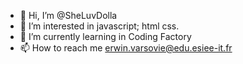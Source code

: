 - 👋 Hi, I’m @SheLuvDolla
- 👀 I’m interested in javascript; html css.
- 🌱 I’m currently learning in Coding Factory
- 📫 How to reach me erwin.varsovie@edu.esiee-it.fr

<!---
SheLuvDolla/SheLuvDolla is a ✨ special ✨ repository because its `README.md` (this file) appears on your GitHub profile.
You can click the Preview link to take a look at your changes.
--->

